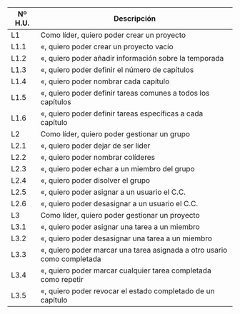 | Nº H.U.       | Descripción                                                         |
| --------------- | ----------------------------------------------------------------------- |
|L1| Como líder, quiero poder crear un proyecto|
|L1.1| «, quiero poder crear un proyecto vacío|
|L1.2| «, quiero poder añadir información sobre la temporada|
|L1.3| «, quiero poder definir el número de capítulos|
|L1.4| «, quiero poder nombrar cada capítulo|
|L1.5| «, quiero poder definir tareas comunes a todos los capítulos|
|L1.6| «, quiero poder definir tareas específicas a cada capítulo|
|L2| Como líder, quiero poder gestionar un grupo|
|L2.1| «, quiero poder dejar de ser lider|
|L2.2| «, quiero poder nombrar colíderes|
|L2.3| «, quiero poder echar a un miembro del grupo|
|L2.4| «, quiero poder disolver el grupo|
|L2.5| «, quiero poder asignar a un usuario el C.C.|
|L2.6| «, quiero poder desasignar a un usuario el C.C.|
|L3| Como líder, quiero poder gestionar un proyecto|
|L3.1| «, quiero poder asignar una tarea a un miembro|
|L3.2| «, quiero poder desasignar una tarea a un miembro|
|L3.3| «, quiero poder marcar una tarea asignada a otro usario como completada|
|L3.4| «, quiero poder marcar cualquier tarea completada como repetir|
|L3.5| «, quiero poder revocar el estado completado de un capítulo|
